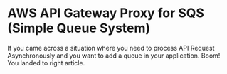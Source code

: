 # AWS API Gateway Proxy for SQS (Simple Queue System)

If you came across a situation where you need to process API Request Asynchronously and you want to add a queue in your application. Boom! You landed to right article.
